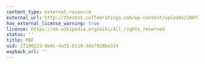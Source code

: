 ```yaml
---
content_type: external-resource
external_url: http://theshot.coffeeratings.com/wp-content/uploads/2007/08/yuppie_coffee1.pdf
has_external_license_warning: true
license: https://en.wikipedia.org/wiki/All_rights_reserved
status: ''
title: PDF
uid: 27190223-0e4c-4a15-b119-3da7928ba314
wayback_url: ''
---
```

